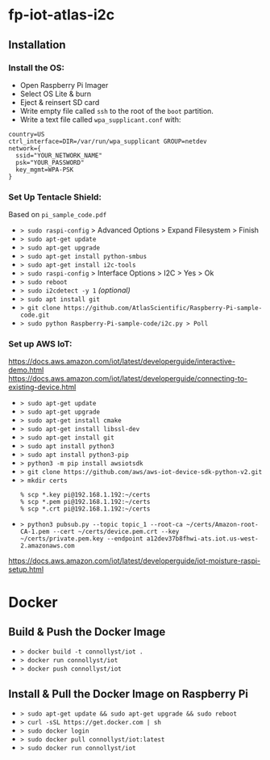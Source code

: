 # fp-iot-atlas-i2c

## Installation

### Install the OS:

- Open Raspberry Pi Imager
- Select OS Lite & burn
- Eject & reinsert SD card
- Write empty file called `ssh` to the root of the `boot` partition.
- Write a text file called `wpa_supplicant.conf` with:

```
country=US
ctrl_interface=DIR=/var/run/wpa_supplicant GROUP=netdev
network={
  ssid="YOUR_NETWORK_NAME"
  psk="YOUR_PASSWORD"
  key_mgmt=WPA-PSK
}
```

### Set Up Tentacle Shield:
Based on `pi_sample_code.pdf`
- `> sudo raspi-config` > Advanced Options > Expand Filesystem > Finish
- `> sudo apt-get update`
- `> sudo apt-get upgrade`
- `> sudo apt-get install python-smbus`
- `> sudo apt-get install i2c-tools`
- `> sudo raspi-config` > Interface Options > I2C > Yes > Ok
- `> sudo reboot`
- `> sudo i2cdetect -y 1` _(optional)_
- `> sudo apt install git`
- `> git clone https://github.com/AtlasScientific/Raspberry-Pi-sample-code.git`
- `> sudo python Raspberry-Pi-sample-code/i2c.py > Poll`
		
### Set up AWS IoT:
https://docs.aws.amazon.com/iot/latest/developerguide/interactive-demo.html
https://docs.aws.amazon.com/iot/latest/developerguide/connecting-to-existing-device.html
- `> sudo apt-get update`
- `> sudo apt-get upgrade`
- `> sudo apt-get install cmake`
- `> sudo apt-get install libssl-dev`
- `> sudo apt-get install git`
- `> sudo apt install python3`
- `> sudo apt install python3-pip`
- `> python3 -m pip install awsiotsdk`
- `> git clone https://github.com/aws/aws-iot-device-sdk-python-v2.git`
- `> mkdir certs`
  ```
  % scp *.key pi@192.168.1.192:~/certs
  % scp *.pem pi@192.168.1.192:~/certs
  % scp *.crt pi@192.168.1.192:~/certs
  ```
- `> python3 pubsub.py --topic topic_1 --root-ca ~/certs/Amazon-root-CA-1.pem --cert ~/certs/device.pem.crt --key ~/certs/private.pem.key --endpoint a12dev37b8fhwi-ats.iot.us-west-2.amazonaws.com`

https://docs.aws.amazon.com/iot/latest/developerguide/iot-moisture-raspi-setup.html

# Docker

## Build & Push the Docker Image

- `> docker build -t connollyst/iot .`
- `> docker run connollyst/iot`
- `> docker push connollyst/iot`

## Install & Pull the Docker Image on Raspberry Pi

- `> sudo apt-get update && sudo apt-get upgrade && sudo reboot`
- `> curl -sSL https://get.docker.com | sh`
- `> sudo docker login`
- `> sudo docker pull connollyst/iot:latest`
- `> sudo docker run connollyst/iot`